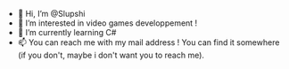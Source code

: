 - 👋 Hi, I’m @Slupshi
- 👀 I’m interested in video games developpement ! 
- 🌱 I’m currently learning C#
- 📫 You can reach me with my mail address ! You can find it somewhere (if you don't, maybe i don't want you to reach me).

